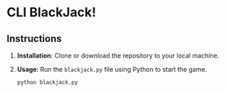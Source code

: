 # CLI BlackJack!

## Instructions

1. **Installation**: Clone or download the repository to your local machine.

2. **Usage**: Run the `blackjack.py` file using Python to start the game.

   ```bash
   python blackjack.py
